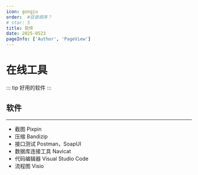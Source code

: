 ```yaml
---
icon: gongju
order:  #目录顺序？
# star: 5
title: 软件
date: 2025-0523
pageInfo: ['Author', 'PageView']
---
```


# 在线工具
::: tip 好用的软件
:::
## <MyIcon name="AI" /> 软件

---

* 截图  Pixpin
* 压缩  Bandizip
* 接口测试 Postman，SoapUI
* 数据库连接工具  Navicat
* 代码编辑器  Visual Studio Code
* 流程图  Visio


